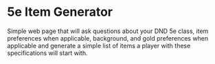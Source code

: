 # 5e Item Generator
 Simple web page that will ask questions about your DND 5e class, item preferences when applicable, background, and gold preferences when applicable and generate a simple list of items a player with these specifications will start with.
